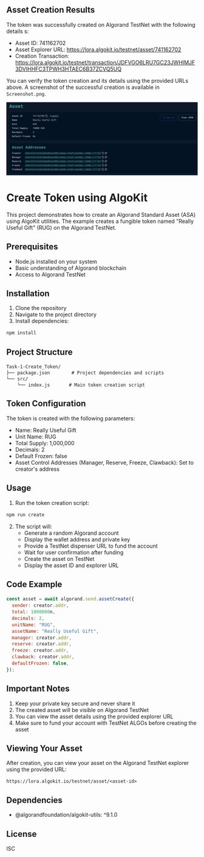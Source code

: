 ## Asset Creation Results

The token was successfully created on Algorand TestNet with the following details s:

- Asset ID: 741162702
- Asset Explorer URL: https://lora.algokit.io/testnet/asset/741162702
- Creation Transaction: https://lora.algokit.io/testnet/transaction/JDFVGO6LRU7GC23JWHIMJF3DVIHHFC3TPWH3HTAEC6B37ZCVQ5UQ

You can verify the token creation and its details using the provided URLs above. A screenshot of the successful creation is available in `Screenshot.png`.

![screenshot](Screenshot.png)

# Create Token using AlgoKit

This project demonstrates how to create an Algorand Standard Asset (ASA) using AlgoKit utilities. The example creates a fungible token named "Really Useful Gift" (RUG) on the Algorand TestNet.

## Prerequisites

- Node.js installed on your system
- Basic understanding of Algorand blockchain
- Access to Algorand TestNet

## Installation

1. Clone the repository
2. Navigate to the project directory
3. Install dependencies:

```bash
npm install
```

## Project Structure

```
Task-1-Create_Token/
├── package.json        # Project dependencies and scripts
└── src/
    └── index.js       # Main token creation script
```

## Token Configuration

The token is created with the following parameters:

- Name: Really Useful Gift
- Unit Name: RUG
- Total Supply: 1,000,000
- Decimals: 2
- Default Frozen: false
- Asset Control Addresses (Manager, Reserve, Freeze, Clawback): Set to creator's address

## Usage

1. Run the token creation script:

```bash
npm run create
```

2. The script will:
   - Generate a random Algorand account
   - Display the wallet address and private key
   - Provide a TestNet dispenser URL to fund the account
   - Wait for user confirmation after funding
   - Create the asset on TestNet
   - Display the asset ID and explorer URL

## Code Example

```javascript
const asset = await algorand.send.assetCreate({
  sender: creator.addr,
  total: 1000000n,
  decimals: 2,
  unitName: "RUG",
  assetName: "Really Useful Gift",
  manager: creator.addr,
  reserve: creator.addr,
  freeze: creator.addr,
  clawback: creator.addr,
  defaultFrozen: false,
});
```

## Important Notes

1. Keep your private key secure and never share it
2. The created asset will be visible on Algorand TestNet
3. You can view the asset details using the provided explorer URL
4. Make sure to fund your account with TestNet ALGOs before creating the asset

## Viewing Your Asset

After creation, you can view your asset on the Algorand TestNet explorer using the provided URL:

```
https://lora.algokit.io/testnet/asset/<asset-id>
```

## Dependencies

- @algorandfoundation/algokit-utils: ^9.1.0

## License

ISC

